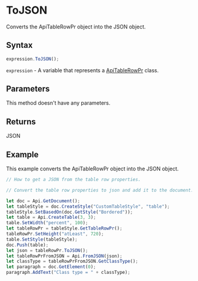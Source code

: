 # ToJSON

Converts the ApiTableRowPr object into the JSON object.

## Syntax

```javascript
expression.ToJSON();
```

`expression` - A variable that represents a [ApiTableRowPr](../ApiTableRowPr.md) class.

## Parameters

This method doesn't have any parameters.

## Returns

JSON

## Example

This example converts the ApiTableRowPr object into the JSON object.

```javascript editor-docx
// How to get a JSON from the table row properties.

// Convert the table row properties to json and add it to the document.

let doc = Api.GetDocument();
let tableStyle = doc.CreateStyle("CustomTableStyle", "table");
tableStyle.SetBasedOn(doc.GetStyle("Bordered"));
let table = Api.CreateTable(3, 3);
table.SetWidth("percent", 100);
let tableRowPr = tableStyle.GetTableRowPr();
tableRowPr.SetHeight("atLeast", 720);
table.SetStyle(tableStyle);
doc.Push(table);
let json = tableRowPr.ToJSON();
let tableRowPrFromJSON = Api.FromJSON(json);
let classType = tableRowPrFromJSON.GetClassType();
let paragraph = doc.GetElement(0);
paragraph.AddText("Class type = " + classType);
```
